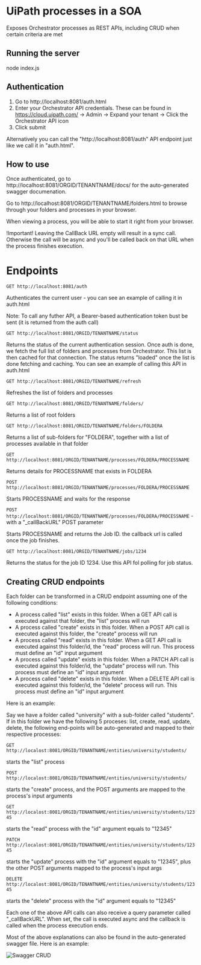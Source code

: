 # UiPath processes in a SOA
Exposes Orchestrator processes as REST APIs, including CRUD when certain criteria are met

## Running the server
node index.js

## Authentication
1. Go to http://localhost:8081/auth.html
2. Enter your Orchestrator API credentials. These can be found in https://cloud.uipath.com/ -> Admin -> Expand your tenant -> Click the Orchestrator API icon
3. Click submit

Alternatively you can call the "http://localhost:8081/auth" API endpoint just like we call it in "auth.html".

## How to use
Once authenticated, go to http://localhost:8081/ORGID/TENANTNAME/docs/ for the auto-generated swagger documenation.

Go to http://localhost:8081/ORGID/TENANTNAME/folders.html to browse through your folders and processes in your browser.

When viewing a process, you will be able to start it right from your browser. 

!Important!
Leaving the CallBack URL empty will result in a sync call. Otherwise the call will be async and you'll be called back on that URL when the process finishes execution.

# Endpoints

`GET http://localhost:8081/auth`

Authenticates the current user - you can see an example of calling it in auth.html

Note: To call any futher API, a Bearer-based authentication token bust be sent (it is returned from the auth call)

`GET http://localhost:8081/ORGID/TENANTNAME/status`

Returns the status of the current authentication session. Once auth is done, we fetch the full list of folders and processes from Orchestrator. This list is then cached for that connection. The status returns "loaded" once the list is done fetching and caching. You can see an example of calling this API in auth.html

`GET http://localhost:8081/ORGID/TENANTNAME/refresh`

Refreshes the list of folders and processes

`GET http://localhost:8081/ORGID/TENANTNAME/folders/`

Returns a list of root folders

`GET http://localhost:8081/ORGID/TENANTNAME/folders/FOLDERA`

Returns a list of sub-folders for "FOLDERA", together with a list of processes available in that folder

`GET http://localhost:8081/ORGID/TENANTNAME/processes/FOLDERA/PROCESSNAME`

Returns details for PROCESSNAME that exists in FOLDERA

`POST http://localhost:8081/ORGID/TENANTNAME/processes/FOLDERA/PROCESSNAME`

Starts PROCESSNAME and waits for the response

`POST http://localhost:8081/ORGID/TENANTNAME/processes/FOLDERA/PROCESSNAME` - with a "\_callBackURL" POST parameter

Starts PROCESSNAME and returns the Job ID. the callback url is called once the job finishes.

`GET http://localhost:8081/ORGID/TENANTNAME/jobs/1234`

Returns the status for the job ID 1234. Use this API fol polling for job status.

## Creating CRUD endpoints
Each folder can be transformed in a CRUD endpoint assuming one of the following conditions:
* A process called "list" exists in this folder. When a GET API call is executed against that folder, the "list" process will run
* A process called "create" exists in this folder. When a POST API call is executed against this folder, the "create" process will run
* A process called "read" exists in this folder. When a GET API call is executed against this folder/id, the "read" process will run. This process must define an "id" input argument
* A process called "update" exists in this folder. When a PATCH API call is executed against this folder/id, the "update" process will run. This process must define an "id" input argument
* A process called "delete" exists in this folder. When a DELETE API call is executed against this folder/id, the "delete" process will run. This process must define an "id" input argument

Here is an example:

Say we have a folder called "university" with a sub-folder called "students".
If in this folder we have the following 5 proceses: list, create, read, update, delete, the following end-points will be auto-generated and mapped to their respective processes:

`GET http://localost:8081/ORGID/TENANTNAME/entities/university/students/`

starts the "list" process

`POST http://localost:8081/ORGID/TENANTNAME/entities/university/students/`

starts the "create" process, and the POST arguments are mapped to the process's input arguments

`GET http://localost:8081/ORGID/TENANTNAME/entities/university/students/12345`

starts the "read" process with the "id" argument equals to "12345"

`PATCH http://localost:8081/ORGID/TENANTNAME/entities/university/students/12345`

starts the "update" process with the "id" argument equals to "12345", plus the other POST arguments mapped to the process's input args

`DELETE http://localost:8081/ORGID/TENANTNAME/entities/university/students/12345`

starts the "delete" process with the "id" argument equals to "12345"

Each one of the above API calls can also receive a query parameter called "\_callBackURL". When set, the call is executed async and the callback is called when the process execution ends.

Most of the above explanations can also be found in the auto-generated swagger file. Here is an example:

![](https://content.screencast.com/users/BogdanCR/folders/Capture/media/bf22cdfe-ef9c-45b2-aac7-ed27356fe965/LWR_Recording.png "Swagger CRUD")

